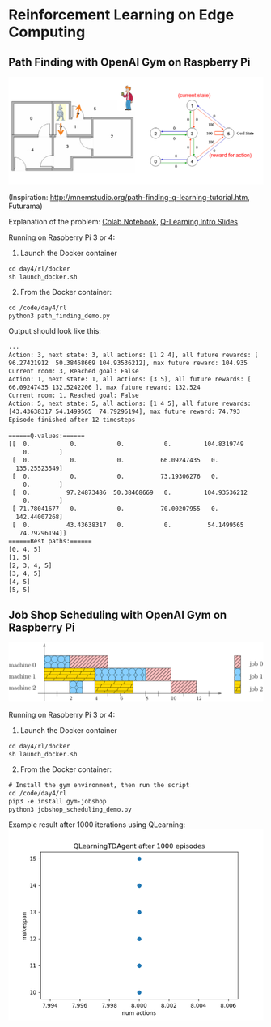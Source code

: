 # Reinforcement Learning on Edge Computing

## Path Finding with OpenAI Gym on Raspberry Pi

![image](path_finding_intro.png)

(Inspiration: http://mnemstudio.org/path-finding-q-learning-tutorial.htm, Futurama)

Explanation of the problem: [Colab Notebook](path_finding_demo.ipynb), [Q-Learning Intro Slides](https://github.com/lisaong/diec/blob/master/day4/rl/some%20intro%20slides.pdf)

Running on Raspberry Pi 3 or 4:
1. Launch the Docker container 
```
cd day4/rl/docker
sh launch_docker.sh
```

2. From the Docker container:
```
cd /code/day4/rl
python3 path_finding_demo.py
```

Output should look like this:
```
...
Action: 3, next state: 3, all actions: [1 2 4], all future rewards: [ 96.27421912  50.38468669 104.93536212], max future reward: 104.935
Current room: 3, Reached goal: False
Action: 1, next state: 1, all actions: [3 5], all future rewards: [ 66.09247435 132.5242206 ], max future reward: 132.524
Current room: 1, Reached goal: False
Action: 5, next state: 5, all actions: [1 4 5], all future rewards: [43.43638317 54.1499565  74.79296194], max future reward: 74.793
Episode finished after 12 timesteps

======Q-values:======
[[  0.           0.           0.           0.         104.8319749
    0.        ]
 [  0.           0.           0.          66.09247435   0.
  135.25523549]
 [  0.           0.           0.          73.19306276   0.
    0.        ]
 [  0.          97.24873486  50.38468669   0.         104.93536212
    0.        ]
 [ 71.78041677   0.           0.          70.00207955   0.
  142.44007268]
 [  0.          43.43638317   0.           0.          54.1499565
   74.79296194]]
======Best paths:======
[0, 4, 5]
[1, 5]
[2, 3, 4, 5]
[3, 4, 5]
[4, 5]
[5, 5]
```

## Job Shop Scheduling with OpenAI Gym on Raspberry Pi

![image](../../day3/swarm/job_shop_scheduling.png)

Running on Raspberry Pi 3 or 4:
1. Launch the Docker container 
```
cd day4/rl/docker
sh launch_docker.sh
```

2. From the Docker container:
```
# Install the gym environment, then run the script
cd /code/day4/rl
pip3 -e install gym-jobshop
python3 jobshop_scheduling_demo.py
```

Example result after 1000 iterations using QLearning:
![history](QLearningTDAgent_1000.png)